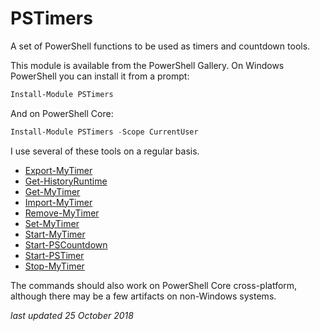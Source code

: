 # PSTimers

A set of PowerShell functions to be used as timers and countdown tools.

This module is available from the PowerShell Gallery. On Windows PowerShell you can install it from a prompt:

```powershell
Install-Module PSTimers
```

And on PowerShell Core:

```powershell
Install-Module PSTimers -Scope CurrentUser
```

I use several of these tools on a regular basis.

* [Export-MyTimer](docs/Export-MyTimer.md)
* [Get-HistoryRuntime](docs/Get-HistoryRuntime.md)
* [Get-MyTimer](docs/Get-MyTimer.md)
* [Import-MyTimer](docs/Import-MyTimer.md)
* [Remove-MyTimer](docs/Remove-MyTimer.md)
* [Set-MyTimer](docs/Set-MyTimer.md)
* [Start-MyTimer](docs/Start-MyTimer.md)
* [Start-PSCountdown](docs/Start-PSCountdown.md)
* [Start-PSTimer](docs/Start-PSTimer.md)
* [Stop-MyTimer](docs/Stop-MyTimer.md)

The commands should also work on PowerShell Core cross-platform, although there may be a few artifacts on non-Windows systems.

_last updated 25 October 2018_
